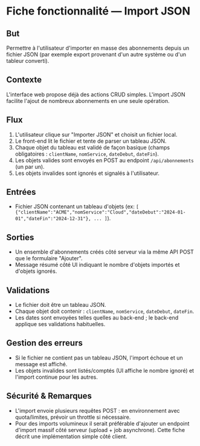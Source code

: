 # Fiche fonctionnalité — Import JSON

But
----
Permettre à l'utilisateur d'importer en masse des abonnements depuis un fichier JSON (par exemple export provenant d'un autre système ou d'un tableur converti).

Contexte
-------
L'interface web propose déjà des actions CRUD simples. L'import JSON facilite l'ajout de nombreux abonnements en une seule opération.

Flux
----
1. L'utilisateur clique sur "Importer JSON" et choisit un fichier local.
2. Le front-end lit le fichier et tente de parser un tableau JSON.
3. Chaque objet du tableau est validé de façon basique (champs obligatoires : `clientName`, `nomService`, `dateDebut`, `dateFin`).
4. Les objets valides sont envoyés en POST au endpoint `/api/abonnements` (un par un).
5. Les objets invalides sont ignorés et signalés à l'utilisateur.

Entrées
------
- Fichier JSON contenant un tableau d'objets (ex: `[ {"clientName":"ACME","nomService":"Cloud","dateDebut":"2024-01-01","dateFin":"2024-12-31"}, ... ]`).

Sorties
-------
- Un ensemble d'abonnements créés côté serveur via la même API POST que le formulaire "Ajouter".
- Message résumé côté UI indiquant le nombre d'objets importés et d'objets ignorés.

Validations
-----------
- Le fichier doit être un tableau JSON.
- Chaque objet doit contenir : `clientName`, `nomService`, `dateDebut`, `dateFin`.
- Les dates sont envoyées telles quelles au back-end ; le back-end applique ses validations habituelles.

Gestion des erreurs
-------------------
- Si le fichier ne contient pas un tableau JSON, l'import échoue et un message est affiché.
- Les objets invalides sont listés/comptés (UI affiche le nombre ignoré) et l'import continue pour les autres.

Sécurité & Remarques
--------------------
- L'import envoie plusieurs requêtes POST : en environnement avec quota/limites, prévoir un throttle si nécessaire.
- Pour des imports volumineux il serait préférable d'ajouter un endpoint d'import massif côté serveur (upload + job asynchrone). Cette fiche décrit une implémentation simple côté client.

